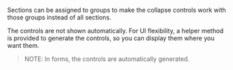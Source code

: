 Sections can be assigned to groups to make the collapse 
controls work with those groups instead of all sections. 

The controls are not shown automatically.
For UI flexibility, a helper method is provided to generate 
the controls, so you can display them where you want them.

> NOTE: In forms, the controls are automatically generated.
